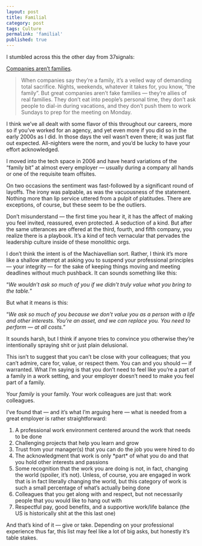 ```yaml
---
layout: post
title: Familial
category: post
tags: Culture
permalink: 'familial'
published: true
---
```


<article>

<p>I stumbled across this the other day from 37signals:</p>

<p><a href="https://37signals.com/35/">Companies aren’t families</a>.</p>

<blockquote>
    <p>When companies say they’re a family, it’s a veiled way of demanding total sacrifice. Nights, weekends, whatever it takes for, you know, “the family”. But great companies aren’t fake families — they’re allies of real families. They don’t eat into people’s personal time, they don’t ask people to dial-in during vacations, and they don’t push them to work Sundays to prep for the meeting on Monday.</p>
</blockquote>

<p>I think we’ve all dealt with some flavor of this throughout our careers, more so if you’ve worked for an agency, and yet even more if you did so in the early 2000s as I did. In those days the veil wasn’t even there; it was just flat out expected. All-nighters were the norm, and you’d be lucky to  have your effort acknowledged.</p>

<p>I moved into the tech space in 2006 and have heard variations of the “family bit” at almost every employer — usually during a company all hands or one of the requisite team offsites.</p>

<p>On two occasions the sentiment was fast-followed by a significant round of layoffs. The irony was palpable, as was the vacuousness of the statement. Nothing more than lip service uttered from a pulpit of platitudes. There are exceptions, of course, but these seem to be the outliers.</p>

<p>Don’t misunderstand — the first time you hear it, it has the affect of making you feel invited, reassured, even protected. A seduction of a kind. But after the same utterances are offered at the third, fourth, and fifth company, you realize there is a playbook. It’s a kind of tech vernacular that pervades the leadership culture inside of these monolithic orgs.</p>

<p>I don’t think the intent is of the Machiavellian sort. Rather, I think it’s more like a shallow attempt at asking you to suspend your professional principles — your integrity — for the sake of keeping things moving and meeting deadlines without much pushback. It can sounds something like this:</p>

<p>“<em>We wouldn’t ask so much of you if we didn’t truly value what you bring to the table.</em>”</p>

<p>But what it means is this:</p>

<p>“<em>We ask so much of you because we don’t value you as a person with a life and other interests. You’re an asset, and we can replace you. You need to perform — at all costs.</em>”</p>

<p>It sounds harsh, but I think if anyone tries to convince you otherwise they’re intentionally spraying shit or just plain delusional. </p>

<p>This isn’t to suggest that you can’t be close with your colleagues; that you can’t admire, care for, value, or respect them. You can and you should — if warranted. What I’m saying is that you don’t need to feel like you’re a part of a family in a work setting, and your employer doesn’t need to make you feel part of a family.</p>

<p>Your <em>family</em> is your family. Your work colleagues are just that: work colleagues.</p>

<p>I’ve found that — and it’s what I’m arguing here — what is needed from a great employer is rather straightforward:</p>

<ol>
    <li>A professional work environment centered around the work that needs to be done</li>
    <li>Challenging projects that help you learn and grow</li>
    <li>Trust from your manager(s) that you can do the job you were hired to do</li>
    <li>The acknowledgment that work is only *part* of what you do and that you hold other interests and passions</li>
    <li>Some recognition that the work you are doing is not, in fact, changing the world (spoiler, it’s not). Unless, of course, you are engaged in work that is in fact literally changing the world, but this category of work is such a small percentage of what’s actually being done</li>
    <li>Colleagues that you get along with and respect, but not necessarily people that you would like to hang out with</li>
    <li>Respectful pay, good benefits, and a supportive work/life balance (the US is historically shit at the this last one) </li>
</ol>

<p>And that’s kind of it — give or take. Depending on your professional experience thus far, this list may feel like a lot of big asks, but honestly it’s table stakes.</p>

</article>
